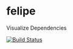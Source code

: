# felipe

Visualize Dependencies

[![Build Status](https://travis-ci.org/nihei9/felipe.svg?branch=master)](https://travis-ci.org/nihei9/felipe)

